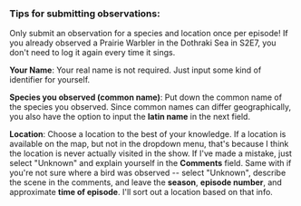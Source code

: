 ### Tips for submitting observations:

Only submit an observation for a species and location once per episode!
If you already observed a Prairie Warbler in the Dothraki Sea in S2E7,
you don't need to log it again every time it sings.

**Your Name**: Your real name is not required. Just input some kind of
identifier for yourself.

**Species you observed (common name)**: Put down the common name of the
species you observed. Since common names can differ geographically, you
also have the option to input the **latin name** in the next field.

**Location**: Choose a location to the best of your knowledge. If a
location is available on the map, but not in the dropdown menu, that's
because I think the location is never actually visited in the show. If
I've made a mistake, just select "Unknown" and explain yourself in the
**Comments** field. Same with if you're not sure where a bird was
observed -- select "Unknown", describe the scene in the comments, and
leave the **season**, **episode number**, and approximate **time of
episode**. I'll sort out a location based on that info.

